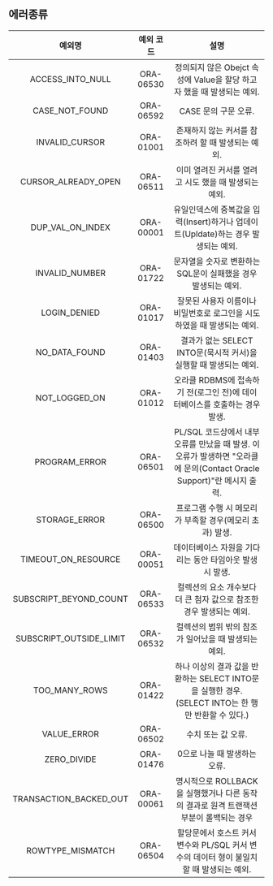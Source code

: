## 에러종류

|**예외명**| **예외 코드** |**설명**|
|:---------------------:|:------------------:|:---------------------------------------------------------------------------------------:|
| ACCESS_INTO_NULL     | ORA-06530 | 정의되지 않은 Obejct 속성에 Value을 할당 하고자 했을 때 발생되는 예외.              |
| CASE_NOT_FOUND      | ORA-06592 | CASE 문의 구문 오류.                                                                   |
| INVALID_CURSOR      | ORA-01001 | 존재하지 않는 커서를 참조하려 할 때 발생되는 예외.                                  |
| CURSOR_ALREADY_OPEN | ORA-06511 | 이미 열려진 커서를 열려고 시도 했을 때 발생되는 예외.                                |
| DUP_VAL_ON_INDEX    | ORA-00001 | 유일인덱스에 중복값을 입력(Insert)하거나 업데이트(Upldate)하는 경우 발생되는 예외. |
| INVALID_NUMBER | ORA-01722 | 문자열을 숫자로 변환하는 SQL문이 실패했을 경우 발생되는 예외. |
| LOGIN_DENIED | ORA-01017 | 잘못된 사용자 이름이나 비밀번호로 로그인을 시도 하였을 때 발생되는 예외. |
| NO_DATA_FOUND | ORA-01403 | 결과가 없는 SELECT INTO문(묵시적 커서)을 실행할 때 발생되는 예외. |
| NOT_LOGGED_ON | ORA-01012 | 오라클 RDBMS에 접속하기 전(로그인 전)에 데이터베이스를 호출하는 경우 발생. |
| PROGRAM_ERROR | ORA-06501 | PL/SQL 코드상에서 내부 오류를 만났을 때 발생. 이 오류가 발생하면 "오라클에 문의(Contact Oracle Support)"란 메시지 출력. |
| STORAGE_ERROR | ORA-06500 | 프로그램 수행 시 메모리가 부족할 경우(메모리 초과) 발생. |
| TIMEOUT_ON_RESOURCE | ORA-00051 | 데이터베이스 자원을 기다리는 동안 타임아웃 발생 시 발생. |
| SUBSCRIPT_BEYOND_COUNT | ORA-06533 | 컬렉션의 요소 개수보다 더 큰 첨자 값으로 참조한 경우 발생되는 예외. |
| SUBSCRIPT_OUTSIDE_LIMIT | ORA-06532 | 컬렉션의 범위 밖의 참조가 일어났을 때 발생되는 예외. |
| TOO_MANY_ROWS | ORA-01422 | 하나 이상의 결과 값을 반환하는 SELECT INTO문을 실행한 경우. (SELECT INTO는 한 행만 반환할 수 있다.) |
| VALUE_ERROR | ORA-06502 | 수치 또는 값 오류. |
| ZERO_DIVIDE | ORA-01476 | 0으로 나눌 때 발생하는 오류. |
| TRANSACTION_BACKED_OUT | ORA-00061 | 명시적으로 ROLLBACK을 실행했거나 다른 동작의 결과로 원격 트랜잭션 부분이 롤백되는 경우 |
| ROWTYPE_MISMATCH | ORA-06504 | 할당문에서 호스트 커서 변수와 PL/SQL 커서 변수의 데이터 형이 불일치 할 때 발생되는 예외. |
